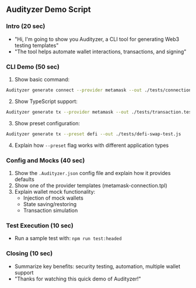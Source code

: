## Audityzer Demo Script

### Intro (20 sec)

- "Hi, I'm going to show you Audityzer, a CLI tool for generating Web3 testing templates"
- "The tool helps automate wallet interactions, transactions, and signing"

### CLI Demo (50 sec)

1. Show basic command:

```bash
Audityzer generate connect --provider metamask --out ./tests/connection.test.js
```

2. Show TypeScript support:

```bash
Audityzer generate tx --provider metamask --out ./tests/transaction.test.ts --typescript
```

3. Show preset configuration:

```bash
Audityzer generate tx --preset defi --out ./tests/defi-swap-test.js
```

4. Explain how `--preset` flag works with different application types

### Config and Mocks (40 sec)

1. Show the `.Audityzer.json` config file and explain how it provides defaults
2. Show one of the provider templates (metamask-connection.tpl)
3. Explain wallet mock functionality:
   - Injection of mock wallets
   - State saving/restoring
   - Transaction simulation

### Test Execution (10 sec)

- Run a sample test with: `npm run test:headed`

### Closing (10 sec)

- Summarize key benefits: security testing, automation, multiple wallet support
- "Thanks for watching this quick demo of Audityzer!"
